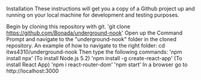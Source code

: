 Installation
These instructions will get you a copy of a Github project up and running on your local machine for development and testing purposes.

Begin by cloning this repository with git.
'git clone https://github.com/Bonada/underground-nook'
Open up the Command Prompt and navigate to the "underground-nook" folder in the cloned repository. An example of how to navigate to the right folder:
cd itws4310/underground-nook
Then type the following commands:
'npm install npx' (To install Node.js 5.2)
'npm install -g create-react-app' (To install React App)
'npm i react-router-dom'
'npm start'
In a browser go to http://localhost:3000
